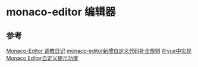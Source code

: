 # monaco-editor 编辑器

## 参考
[Monaco-Editor 调教日记](https://roselia.moe/blog/post/roselia-blog/monaco-editor/)
[monaco-editor新增自定义代码补全规则](https://blog.csdn.net/pispower/article/details/107387838)
[在vue中实现Monaco Editor自定义提示功能](https://segmentfault.com/a/1190000019666661)
